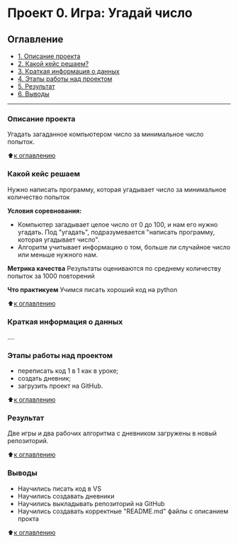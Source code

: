 # Проект 0. Игра: Угадай число



## Оглавление
* [1. Описание проекта](https://github.com/rodriges24gone/SkillfactoryDS/tree/main/project_0/README.md#Описание-проекта)
* [2. Какой кейс решаем?](https://github.com/rodriges24gone/SkillfactoryDS/tree/main/project_0/README.md#Какой-кейс-решаем)
* [3. Краткая информация о данных](https://github.com/rodriges24gone/SkillfactoryDS/tree/main/project_0/README.md#Краткая-информация-о-данных)
* [4. Этапы работы над проектом](https://github.com/rodriges24gone/SkillfactoryDS/tree/main/project_0/README.md#Этапы-работы-над-проектом)
* [5. Результат](https://github.com/rodriges24gone/SkillfactoryDS/tree/main/project_0/README.md#Результат)
* [6. Выводы](https://github.com/rodriges24gone/SkillfactoryDS/tree/main/project_0/README.md#Выводы)

----
### Описание проекта
Угадать загаданное компьютером число за минимальное число попыток.

:arrow_up:[к оглавлению](https://github.com/rodriges24gone/SkillfactoryDS/tree/main/project_0/README.md#Оглавление)


### Какой кейс решаем
Нужно написать программу, которая угадывает число за минимальное количество попыток

**Условия соревнования:**
- Компьютер загадывает целое число от 0 до 100, и нам его нужно угадать. Под "угадать", подразумевается "написать программу, которая угадывает число".
- Алгоритм учитывает информацию о том, больше ли случайное число или меньше нужного нам.

**Метрика качества**
Результаты оцениваются по среднему количеству попыток за 1000 повторений

**Что практикуем**
Учимся писать хороший код на python

:arrow_up:[к оглавлению](https://github.com/rodriges24gone/SkillfactoryDS/tree/main/project_0/README.md#Оглавление)

### Краткая информация о данных
....

### Этапы работы над проектом

- переписать код 1 в 1 как в уроке;
- создать дневник;
- загрузить проект на GitHub.

:arrow_up:[к оглавлению](https://github.com/rodriges24gone/SkillfactoryDS/tree/main/project_0/README.md#Оглавление)

### Результат
Две игры и два рабочих алгоритма с дневником загружены в новый репозиторий.

:arrow_up:[к оглавлению](https://github.com/rodriges24gone/SkillfactoryDS/tree/main/project_0/README.md#Оглавление)

### Выводы

- Научились писать код в VS
- Научились создавать дневники
- Научились выкладывать репозиторий на GitHub
- Научились создавать корректные "README.md" файлы с описанием прокта

:arrow_up:[к оглавлению](https://github.com/rodriges24gone/SkillfactoryDS/tree/main/project_0/README.md#Оглавление)